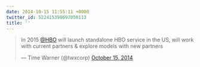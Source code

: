 ```yaml
---
date: 2014-10-15 11:55:11 +0000
twitter_id: 522415398697050113
title: ''
---
```


<blockquote class="twitter-tweet"><p lang="en" dir="ltr">In 2015 <a href="https://twitter.com/HBO?ref_src=twsrc%5Etfw">@HBO</a> will launch standalone HBO service in the US, will work with current partners &amp; explore models with new partners</p>&mdash; Time Warner (@twxcorp) <a href="https://twitter.com/twxcorp/status/522399084511244288?ref_src=twsrc%5Etfw">October 15, 2014</a></blockquote>
<script async src="https://platform.twitter.com/widgets.js" charset="utf-8"></script>
